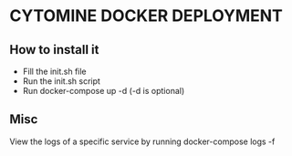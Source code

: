 # CYTOMINE DOCKER DEPLOYMENT #


## How to install it

- Fill the init.sh file
- Run the init.sh script
- Run docker-compose up -d (-d is optional)

## Misc

View the logs of a specific service by running docker-compose logs -f <service>



